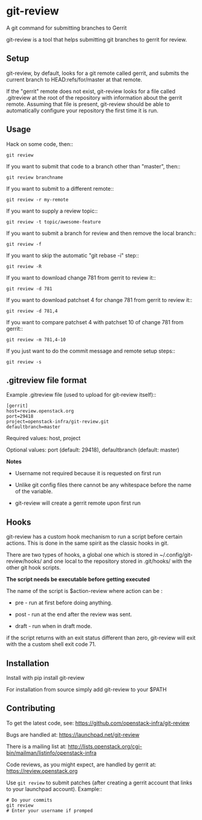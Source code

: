 git-review
==========

A git command for submitting branches to Gerrit

git-review is a tool that helps submitting git branches to gerrit for
review.

Setup
-----

git-review, by default, looks for a git remote called gerrit, and
submits the current branch to HEAD:refs/for/master at that remote.

If the "gerrit" remote does not exist, git-review looks for a file
called .gitreview at the root of the repository with information about
the gerrit remote.  Assuming that file is present, git-review should
be able to automatically configure your repository the first time it
is run.

Usage
-----

Hack on some code, then::

    git review

If you want to submit that code to a branch other than "master", then::

    git review branchname

If you want to submit to a different remote::

    git review -r my-remote

If you want to supply a review topic::

    git review -t topic/awesome-feature

If you want to submit a branch for review and then remove the local branch::

    git review -f

If you want to skip the automatic "git rebase -i" step::

    git review -R

If you want to download change 781 from gerrit to review it::

    git review -d 781

If you want to download patchset 4 for change 781 from gerrit to review it::

    git review -d 781,4

If you want to compare patchset 4 with patchset 10 of change 781 from gerrit::

    git review -m 781,4-10

If you just want to do the commit message and remote setup steps::

    git review -s

.gitreview file format
----------------------

Example .gitreview file (used to upload for git-review itself)::

    [gerrit]
    host=review.openstack.org
    port=29418
    project=openstack-infra/git-review.git
    defaultbranch=master

Required values: host, project

Optional values: port (default: 29418), defaultbranch (default: master)

**Notes**

* Username not required because it is requested on first run

* Unlike git config files there cannot be any whitespace before the name of the variable.

* git-review will create a gerrit remote upon first run

Hooks
-----

git-review has a custom hook mechanism to run a script before certain
actions. This is done in the same spirit as the classic hooks in git.

There are two types of hooks, a global one which is stored in
~/.config/git-review/hooks/ and one local to the repository stored in
.git/hooks/ with the other git hook scripts.

__The script needs be executable before getting executed__

The name of the script is $action-review where action can be
:

* pre - run at first before doing anything.

* post - run at the end after the review was sent.

* draft - run when in draft mode.

if the script returns with an exit status different than zero,
git-review will exit with the a custom shell exit code 71.

Installation
------------

Install with pip install git-review

For installation from source simply add git-review to your $PATH

Contributing
------------

To get the latest code, see: https://github.com/openstack-infra/git-review

Bugs are handled at: https://launchpad.net/git-review

There is a mailing list at: http://lists.openstack.org/cgi-bin/mailman/listinfo/openstack-infra

Code reviews, as you might expect, are handled by gerrit at: https://review.openstack.org

Use ``git review`` to submit patches (after creating a gerrit account that links to your launchpad account). Example::

    # Do your commits
    git review
    # Enter your username if promped
